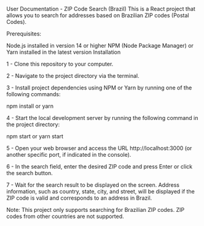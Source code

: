 User Documentation - ZIP Code Search (Brazil)
This is a React project that allows you to search for addresses based on Brazilian ZIP codes (Postal Codes).

Prerequisites:

Node.js installed in version 14 or higher
NPM (Node Package Manager) or Yarn installed in the latest version
Installation

1 - Clone this repository to your computer.

2 - Navigate to the project directory via the terminal.

3 - Install project dependencies using NPM or Yarn by running one of the following commands:

npm install or yarn

4 - Start the local development server by running the following command in the project directory:

npm start or yarn start

5 - Open your web browser and access the URL http://localhost:3000 (or another specific port, if indicated in the console).

6 - In the search field, enter the desired ZIP code and press Enter or click the search button.

7 - Wait for the search result to be displayed on the screen. Address information, such as country, state, city, and street, will be displayed if the ZIP code is valid and corresponds to an address in Brazil.

Note: This project only supports searching for Brazilian ZIP codes. ZIP codes from other countries are not supported.

